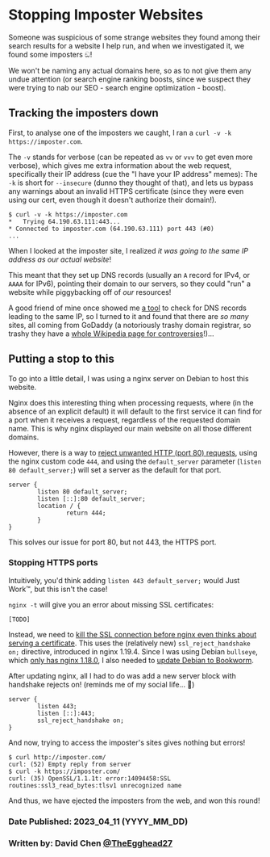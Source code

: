 # Stopping Imposter Websites
Someone was suspicious of some strange websites they found among their search results for a website I help run, and when we investigated it, we found some imposters ඞ! 

We won't be naming any actual domains here, so as to not give them any undue attention (or search engine ranking boosts, since we suspect they were trying to nab our SEO - search engine optimization - boost).

## Tracking the imposters down
First, to analyse one of the imposters we caught, I ran a `curl -v -k https://imposter.com`.

The `-v` stands for verbose (can be repeated as `vv` or `vvv` to get even more verbose), which gives me extra information about the web request, specifically their IP address (cue the "I have your IP address" memes):
The `-k` is short for `--insecure` (dunno they thought of that), and lets us bypass any warnings about an invalid HTTPS certificate (since they were even using our cert, even though it doesn't authorize their domain!).
```shell
$ curl -v -k https://imposter.com
*   Trying 64.190.63.111:443...
* Connected to imposter.com (64.190.63.111) port 443 (#0)
...
```

When I looked at the imposter site, I realized _it was going to the same IP address as our actual website_!

This meant that they set up DNS records (usually an `A` record for IPv4, or `AAAA` for IPv6), pointing their domain to our servers, so they could "run" a website while piggybacking off of _our_ resources!

A good friend of mine once showed me [a tool](https://dnslytics.com/reverse-ip) to check for DNS records leading to the same IP, so I turned to it and found that there are *so many* sites, all coming from GoDaddy (a notoriously trashy domain registrar, so trashy they have a [whole Wikipedia page for controversies](https://en.wikipedia.org/wiki/List_of_controversies_involving_GoDaddy)!)...

## Putting a stop to this
To go into a little detail, I was using a nginx server on Debian to host this website.

Nginx does this interesting thing when processing requests, where (in the absence of an explicit default) it will default to the first service it can find for a port when it receives a request, regardless of the requested domain name.
This is why nginx displayed our main website on all those different domains.

However, there is a way to [reject unwanted HTTP (port 80) requests](https://nginx.org/en/docs/http/request_processing.html#how_to_prevent_undefined_server_names), using the nginx custom code `444`, and using the `default_server` parameter (`listen 80 default_server;`) will set a server as the default for that port.
```
server {
        listen 80 default_server;
        listen [::]:80 default_server;
        location / {
                return 444;
        }
}
```

This solves our issue for port 80, but not 443, the HTTPS port.

### Stopping HTTPS ports
Intuitively, you'd think adding `listen 443 default_server;` would Just Work™, but this isn't the case!

`nginx -t` will give you an error about missing SSL certificates:
```
[TODO]
```

Instead, we need to [kill the SSL connection before nginx even thinks about serving a certificate](https://superuser.com/a/1626794).
This uses the (relatively new) `ssl_reject_handshake on;` directive, introduced in nginx 1.19.4. Since I was using Debian `bullseye`, which [only has nginx 1.18.0](https://packages.debian.org/search?keywords=nginx), I also needed to [update Debian to Bookworm](updating_debian).

After updating nginx, all I had to do was add a new server block with handshake rejects on! (reminds me of my social life... 🥲)
```
server {
        listen 443;
        listen [::]:443;
        ssl_reject_handshake on;
}
```

And now, trying to access the imposter's sites gives nothing but errors!
```shell
$ curl http://imposter.com/
curl: (52) Empty reply from server
$ curl -k https://imposter.com/
curl: (35) OpenSSL/1.1.1t: error:14094458:SSL routines:ssl3_read_bytes:tlsv1 unrecognized name
```

And thus, we have ejected the imposters from the web, and won this round!

### Date Published: 2023_04_11 (YYYY_MM_DD)

### Written by: David Chen [@TheEgghead27](https://github.com/TheEgghead27)
